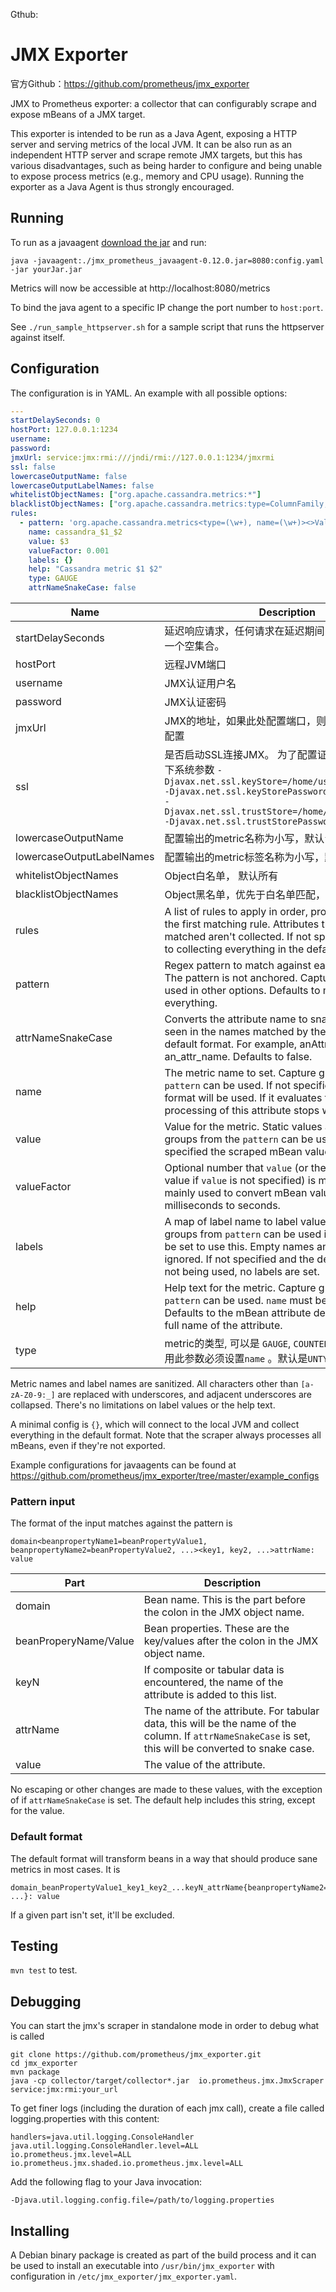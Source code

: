 Gthub:

JMX Exporter
=====

官方Github：https://github.com/prometheus/jmx_exporter

JMX to Prometheus exporter: a collector that can configurably scrape and
expose mBeans of a JMX target.

This exporter is intended to be run as a Java Agent, exposing a HTTP server
and serving metrics of the local JVM. It can be also run as an independent
HTTP server and scrape remote JMX targets, but this has various
disadvantages, such as being harder to configure and being unable to expose
process metrics (e.g., memory and CPU usage). Running the exporter as a Java
Agent is thus strongly encouraged.

## Running

To run as a javaagent [download the jar](https://repo1.maven.org/maven2/io/prometheus/jmx/jmx_prometheus_javaagent/0.12.0/jmx_prometheus_javaagent-0.12.0.jar) and run:

```shell
java -javaagent:./jmx_prometheus_javaagent-0.12.0.jar=8080:config.yaml -jar yourJar.jar
```
Metrics will now be accessible at http://localhost:8080/metrics

To bind the java agent to a specific IP change the port number to `host:port`.

See `./run_sample_httpserver.sh` for a sample script that runs the httpserver against itself.

## Configuration
The configuration is in YAML. An example with all possible options:
```yaml
---
startDelaySeconds: 0
hostPort: 127.0.0.1:1234
username: 
password: 
jmxUrl: service:jmx:rmi:///jndi/rmi://127.0.0.1:1234/jmxrmi
ssl: false
lowercaseOutputName: false
lowercaseOutputLabelNames: false
whitelistObjectNames: ["org.apache.cassandra.metrics:*"]
blacklistObjectNames: ["org.apache.cassandra.metrics:type=ColumnFamily,*"]
rules:
  - pattern: 'org.apache.cassandra.metrics<type=(\w+), name=(\w+)><>Value: (\d+)'
    name: cassandra_$1_$2
    value: $3
    valueFactor: 0.001
    labels: {}
    help: "Cassandra metric $1 $2"
    type: GAUGE
    attrNameSnakeCase: false
```
| Name                      | Description                                                  |
| ------------------------- | ------------------------------------------------------------ |
| startDelaySeconds         | 延迟响应请求，任何请求在延迟期间内，得到的仅仅是一个空集合。 |
| hostPort                  | 远程JVM端口                                                  |
| username                  | JMX认证用户名                                                |
| password                  | JMX认证密码                                                  |
| jmxUrl                    | JMX的地址，如果此处配置端口，则hostPort不应该在配置          |
| ssl                       | 是否启动SSL连接JMX。 为了配置证书，你应该设置以下系统参数          `-Djavax.net.ssl.keyStore=/home/user/.keystore`<br/>`-Djavax.net.ssl.keyStorePassword=changeit`<br/>`-Djavax.net.ssl.trustStore=/home/user/.truststore`<br/>`-Djavax.net.ssl.trustStorePassword=changeit` |
| lowercaseOutputName       | 配置输出的metric名称为小写，默认`false`                      |
| lowercaseOutputLabelNames | 配置输出的metric标签名称为小写，默认`false`                  |
| whitelistObjectNames      | Object白名单， 默认所有                                      |
| blacklistObjectNames      | Object黑名单，优先于白名单匹配， 默认`none`                  |
| rules                     | A list of rules to apply in order, processing stops at the first matching rule. Attributes that aren't matched aren't collected. If not specified, defaults to collecting everything in the default format. |
| pattern                   | Regex pattern to match against each bean attribute. The pattern is not anchored. Capture groups can be used in other options. Defaults to matching everything. |
| attrNameSnakeCase         | Converts the attribute name to snake case. This is seen in the names matched by the pattern and the default format. For example, anAttrName to an\_attr\_name. Defaults to false. |
| name                      | The metric name to set. Capture groups from the `pattern` can be used. If not specified, the default format will be used. If it evaluates to empty, processing of this attribute stops with no output. |
| value                     | Value for the metric. Static values and capture groups from the `pattern` can be used. If not specified the scraped mBean value will be used. |
| valueFactor               | Optional number that `value` (or the scraped mBean value if `value` is not specified) is multiplied by, mainly used to convert mBean values from milliseconds to seconds. |
| labels                    | A map of label name to label value pairs. Capture groups from `pattern` can be used in each. `name` must be set to use this. Empty names and values are ignored. If not specified and the default format is not being used, no labels are set. |
| help                      | Help text for the metric. Capture groups from `pattern` can be used. `name` must be set to use this. Defaults to the mBean attribute description and the full name of the attribute. |
| type                      | metric的类型, 可以是 `GAUGE`, `COUNTER` or `UNTYPED`。使用此参数必须设置`name` 。默认是`UNTYPED`. |

Metric names and label names are sanitized. All characters other than `[a-zA-Z0-9:_]` are replaced with underscores,
and adjacent underscores are collapsed. There's no limitations on label values or the help text.

A minimal config is `{}`, which will connect to the local JVM and collect everything in the default format.
Note that the scraper always processes all mBeans, even if they're not exported.

Example configurations for javaagents can be found at  https://github.com/prometheus/jmx_exporter/tree/master/example_configs

### Pattern input
The format of the input matches against the pattern is
```
domain<beanpropertyName1=beanPropertyValue1, beanpropertyName2=beanPropertyValue2, ...><key1, key2, ...>attrName: value
```

| Part                  | Description                                                  |
| --------------------- | ------------------------------------------------------------ |
| domain                | Bean name. This is the part before the colon in the JMX object name. |
| beanProperyName/Value | Bean properties. These are the key/values after the colon in the JMX object name. |
| keyN                  | If composite or tabular data is encountered, the name of the attribute is added to this list. |
| attrName              | The name of the attribute. For tabular data, this will be the name of the column. If `attrNameSnakeCase` is set, this will be converted to snake case. |
| value                 | The value of the attribute.                                  |

No escaping or other changes are made to these values, with the exception of if `attrNameSnakeCase` is set.
The default help includes this string, except for the value.

### Default format
The default format will transform beans in a way that should produce sane metrics in most cases. It is
```
domain_beanPropertyValue1_key1_key2_...keyN_attrName{beanpropertyName2="beanPropertyValue2", ...}: value
```
If a given part isn't set, it'll be excluded.

## Testing

`mvn test` to test.

## Debugging

You can start the jmx's scraper in standalone mode in order to debug what is called 

```
git clone https://github.com/prometheus/jmx_exporter.git
cd jmx_exporter
mvn package
java -cp collector/target/collector*.jar  io.prometheus.jmx.JmxScraper  service:jmx:rmi:your_url
```

To get finer logs (including the duration of each jmx call),
create a file called logging.properties with this content:

```
handlers=java.util.logging.ConsoleHandler
java.util.logging.ConsoleHandler.level=ALL
io.prometheus.jmx.level=ALL
io.prometheus.jmx.shaded.io.prometheus.jmx.level=ALL
```

Add the following flag to your Java invocation:

`-Djava.util.logging.config.file=/path/to/logging.properties`


## Installing

A Debian binary package is created as part of the build process and it can
be used to install an executable into `/usr/bin/jmx_exporter` with configuration
in `/etc/jmx_exporter/jmx_exporter.yaml`.